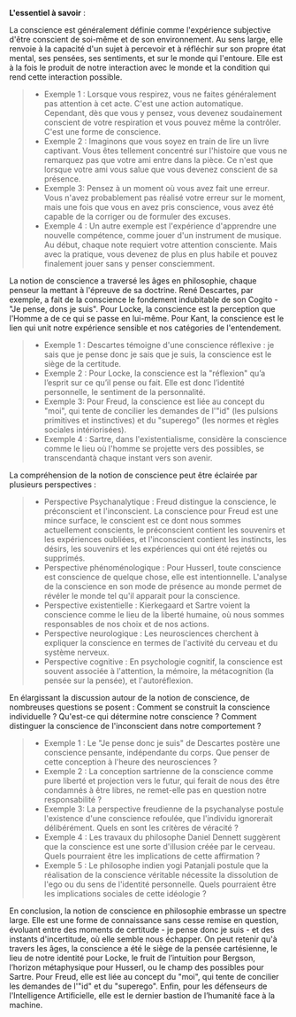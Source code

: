**L'essentiel à savoir** :

La conscience est généralement définie comme l'expérience subjective d'être conscient de soi-même et de son environnement. Au sens large, elle renvoie à la capacité d'un sujet à percevoir et à réfléchir sur son propre état mental, ses pensées, ses sentiments, et sur le monde qui l'entoure. Elle est à la fois le produit de notre interaction avec le monde et la condition qui rend cette interaction possible.

> - Exemple 1 : Lorsque vous respirez, vous ne faites généralement pas attention à cet acte. C'est une action automatique. Cependant, dès que vous y pensez, vous devenez soudainement conscient de votre respiration et vous pouvez même la contrôler. C'est une forme de conscience.
> - Exemple 2 : Imaginons que vous soyez en train de lire un livre captivant. Vous êtes tellement concentré sur l'histoire que vous ne remarquez pas que votre ami entre dans la pièce. Ce n'est que lorsque votre ami vous salue que vous devenez conscient de sa présence. 
> - Exemple 3: Pensez à un moment où vous avez fait une erreur. Vous n'avez probablement pas réalisé votre erreur sur le moment, mais une fois que vous en avez pris conscience, vous avez été capable de la corriger ou de formuler des excuses.
> - Exemple 4 : Un autre exemple est l'expérience d'apprendre une nouvelle compétence, comme jouer d'un instrument de musique. Au début, chaque note requiert votre attention consciente. Mais avec la pratique, vous devenez de plus en plus habile et pouvez finalement jouer sans y penser consciemment.

La notion de conscience a traversé les âges en philosophie, chaque penseur la mettant à l'épreuve de sa doctrine. René Descartes, par exemple, a fait de la conscience le fondement indubitable de son Cogito - "Je pense, dons je suis". Pour Locke, la conscience est la perception que l'Homme a de ce qui se passe en lui-même. Pour Kant, la conscience est le lien qui unit notre expérience sensible et nos catégories de l'entendement.

> - Exemple 1 : Descartes témoigne d'une conscience réflexive : je sais que je pense donc je sais que je suis, la conscience est le siège de la certitude. 
> - Exemple 2 : Pour Locke, la conscience est la "réflexion" qu’a l’esprit sur ce qu’il pense ou fait. Elle est donc l’identité personnelle, le sentiment de la personnalité.
> - Exemple 3: Pour Freud, la conscience est liée au concept du "moi", qui tente de concilier les demandes de l'"id" (les pulsions primitives et instinctives) et du "superego" (les normes et règles sociales intériorisées).
> - Exemple 4 : Sartre, dans l'existentialisme, considère la conscience comme le lieu où l'homme se projette vers des possibles, se transcendantà chaque instant vers son avenir.

La compréhension de la notion de conscience peut être éclairée par plusieurs perspectives :

> - Perspective Psychanalytique : Freud distingue la conscience, le préconscient et l'inconscient. La conscience pour Freud est une mince surface, le conscient est ce dont nous sommes actuellement conscients, le préconscient contient les souvenirs et les expériences oubliées, et l'inconscient contient les instincts, les désirs, les souvenirs et les expériences qui ont été rejetés ou supprimés.
> - Perspective phénoménologique : Pour Husserl, toute conscience est conscience de quelque chose, elle est intentionnelle. L'analyse de la conscience en son mode de présence au monde permet de révéler le monde tel qu'il apparait pour la conscience.
> - Perspective existentielle : Kierkegaard et Sartre voient la conscience comme le lieu de la liberté humaine, où nous sommes responsables de nos choix et de nos actions.
> - Perspective neurologique : Les neurosciences cherchent à expliquer la conscience en termes de l'activité du cerveau et du système nerveux.
> - Perspective cognitive : En psychologie cognitif, la conscience est souvent associée à l'attention, la mémoire, la métacognition (la pensée sur la pensée), et l'autoréflexion.

En élargissant la discussion autour de la notion de conscience, de nombreuses questions se posent : Comment se construit la conscience individuelle ? Qu'est-ce qui détermine notre conscience ? Comment distinguer la conscience de l'inconscient dans notre comportement ? 

> - Exemple 1 : Le "Je pense donc je suis" de Descartes postère une conscience pensante, indépendante du corps. Que penser de cette conception à l'heure des neurosciences ? 
> - Exemple 2 : La conception sartrienne de la conscience comme pure liberté et projection vers le futur, qui ferait de nous des être condamnés à être libres, ne remet-elle pas en question notre responsabilité ?
> - Exemple 3: La perspective freudienne de la psychanalyse postule l'existence d'une conscience refoulée, que l'individu ignorerait délibérément. Quels en sont les critères de véracité ?
> - Exemple 4 : Les travaux du philosophe Daniel Dennett suggèrent que la conscience est une sorte d'illusion créée par le cerveau. Quels pourraient être les implications de cette affirmation ?
> - Exemple 5 : Le philosophe indien yogi Patanjali postule que la réalisation de la conscience véritable nécessite la dissolution de l'ego ou du sens de l'identité personnelle. Quels pourraient être les implications sociales de cette idéologie ?

En conclusion, la notion de conscience en philosophie embrasse un spectre large. Elle est une forme de connaissance sans cesse remise en question, évoluant entre des moments de certitude - je pense donc je suis - et des instants d'incertitude, où elle semble nous échapper.
On peut retenir qu'à travers les âges, la conscience a été le siège de la pensée cartésienne, le lieu de notre identité pour Locke, le fruit de l’intuition pour Bergson, l’horizon métaphysique pour Husserl, ou le champ des possibles pour Sartre. Pour Freud, elle est liée au concept du "moi", qui tente de concilier les demandes de l'"id" et du "superego". Enfin, pour les défenseurs de l'Intelligence Artificielle, elle est le dernier bastion de l’humanité face à la machine.
